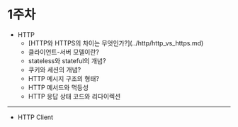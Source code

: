 # 1주차

* HTTP
  * \[HTTP와 HTTPS의 차이는 무엇인가?]\(../http/http\_vs\_https.md)
  * 클라이언트-서버 모델이란?
  * stateless와 stateful의 개념?
  * 쿠키와 세션의 개념?
  * HTTP 메시지 구조의 형태?
  * HTTP 메서드와 멱등성
  * HTTP 응답 상태 코드와 리다이렉션

***

* HTTP Client
